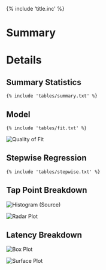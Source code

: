 {% include 'title.inc' %}

# Summary

# Details

## Summary Statistics

~~~~~~~~~~~~~~~~~~~~~~~~~~~~~~~~~~~~~~~~~~~~~~~~~~~~~~~~~~~~~~~~~~~~~~~~~~~~~~~
{% include 'tables/summary.txt' %}
~~~~~~~~~~~~~~~~~~~~~~~~~~~~~~~~~~~~~~~~~~~~~~~~~~~~~~~~~~~~~~~~~~~~~~~~~~~~~~~

## Model

~~~~~~~~~~~~~~~~~~~~~~~~~~~~~~~~~~~~~~~~~~~~~~~~~~~~~~~~~~~~~~~~~~~~~~~~~~~~~~~
{% include 'tables/fit.txt' %}
~~~~~~~~~~~~~~~~~~~~~~~~~~~~~~~~~~~~~~~~~~~~~~~~~~~~~~~~~~~~~~~~~~~~~~~~~~~~~~~

![](../analysis/figures/fit.png "Quality of Fit")

## Stepwise Regression

~~~~~~~~~~~~~~~~~~~~~~~~~~~~~~~~~~~~~~~~~~~~~~~~~~~~~~~~~~~~~~~~~~~~~~~~~~~~~~~
{% include 'tables/stepwise.txt' %}
~~~~~~~~~~~~~~~~~~~~~~~~~~~~~~~~~~~~~~~~~~~~~~~~~~~~~~~~~~~~~~~~~~~~~~~~~~~~~~~

## Tap Point Breakdown

![](../analysis/figures/hist-source.png "Histogram (Source)")

![](../analysis/figures/radar.png "Radar Plot")

## Latency Breakdown

![](../analysis/figures/boxplot.png "Box Plot")

![](../analysis/figures/wire.png "Surface Plot")
